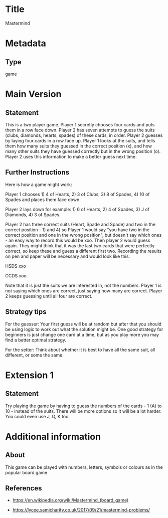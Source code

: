 # Title

Mastermind

# Metadata

## Type

game

# Main Version

## Statement

This is a two player game. Player 1 secretly chooses four cards and puts them in a row face down. Player 2 has seven attempts to guess the suits (clubs, diamonds, hearts, spades) of these cards, in order. Player 2 guesses by laying four cards in a row face up. Player 1 looks at the suits, and tells them how many suits they guessed in the correct position (x), and how many other suits they have guessed correctly but in the wrong position (o). Player 2 uses this information to make a better guess next time.

## Further Instructions

Here is how a game might work:

Player 1 chooses 1) 4 of Hearts, 2) 3 of Clubs, 3) 8 of Spades, 4) 10 of Spades and places them face down.

Player 2 lays down for example: 1) 6 of Hearts, 2) 4 of Spades, 3) J of Diamonds, 4) 3 of Spades.

Player 2 has three correct suits (Heart, Spade and Spade) and two in the correct position - 1) and 4) so Player 1 would say "you have two in the correct position and one in the wrong position", but doesn't say which ones - an easy way to record this would be xxo. Then player 2 would guess again. They might think that it was the last two cards that were perfectly correct, so keep these and guess a different first two. Recording the results on pen and paper will be necessary and would look like this:

HSDS  xxo

CCDS  xoo 

Note that it is just the suits we are interested in, not the numbers. Player 1 is not saying which ones are correct, just saying how many are correct. Player 2 keeps guessing until all four are correct. 

## Strategy tips

For the guesser: Your first guess will be at random but after that you should be using logic to work out what the solution might be. One good strategy for beginners is just change one card at a time, but as you play more you may find a better optimal strategy.

For the setter: Think about whether it is best to have all the same suit, all different, or some the same. 

# Extension 1

## Statement

Try playing the game by having to guess the numbers of the cards - 1 (A) to 10 - instead of the suits. There will be more options so it will be a lot harder. You could even use J, Q, K too.

# Additional information

## About

This game can be played with numbers, letters, symbols or colours as in the popular board game.

## References

* https://en.wikipedia.org/wiki/Mastermind_(board_game)

* https://lycee.samicharity.co.uk/2017/09/21/mastermind-problems/

